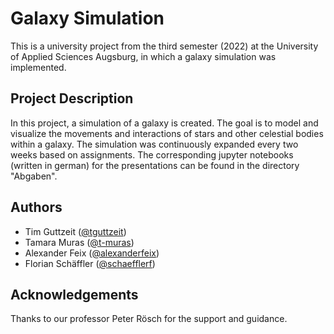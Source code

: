 # Galaxy Simulation

This is a university project from the third semester (2022) at the University of Applied Sciences Augsburg, in which a galaxy simulation was implemented.

## Project Description

In this project, a simulation of a galaxy is created. The goal is to model and visualize the movements and interactions of stars and other celestial bodies within a galaxy. The simulation was continuously expanded every two weeks based on assignments. The corresponding jupyter notebooks (written in german) for the presentations can be found in the directory "Abgaben".

## Authors

- Tim Guttzeit ([@tguttzeit](https://github.com/tguttzeit))
- Tamara Muras ([@t-muras](https://github.com/t-muras))
- Alexander Feix ([@alexanderfeix](https://github.com/alexanderfeix))
- Florian Schäffler ([@schaefflerf](https://github.com/schaefflerf))

## Acknowledgements

Thanks to our professor Peter Rösch for the support and guidance.
